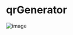 # qrGenerator

![image](https://github.com/Asadbek2607/qrGenerator/assets/75508046/f94ce3b1-eb49-471d-aa58-268158d702cc)
